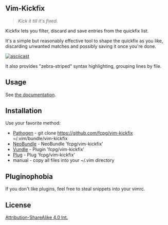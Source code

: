 Vim-Kickfix
------------

> _Kick it till it's fixed._

Kickfix lets you filter, discard and save entries from the quickfix list.

It's a simple but reasonably effective tool to shape the quickfix as you like,
discarding unwanted matches and possibly saving it once you're done.

[![asciicast](https://asciinema.org/a/iIfNKV7cK1UqdBnSAhoZksNLe.png)](https://asciinema.org/a/iIfNKV7cK1UqdBnSAhoZksNLe)

It also provides "zebra-striped" syntax highlighting, grouping lines by file.

Usage
------
See [the documentation](doc/kickfix.txt).

Installation
-------------
Use your favorite method:
*  [Pathogen][1] - git clone https://github.com/fcpg/vim-kickfix ~/.vim/bundle/vim-kickfix
*  [NeoBundle][2] - NeoBundle 'fcpg/vim-kickfix'
*  [Vundle][3] - Plugin 'fcpg/vim-kickfix'
*  [Plug][4] - Plug 'fcpg/vim-kickfix'
*  manual - copy all files into your ~/.vim directory

Pluginophobia
--------------
If you don't like plugins, feel free to steal snippets into your vimrc.

License
--------
[Attribution-ShareAlike 4.0 Int.](https://creativecommons.org/licenses/by-sa/4.0/)

[1]: https://github.com/tpope/vim-pathogen
[2]: https://github.com/Shougo/neobundle.vim
[3]: https://github.com/gmarik/vundle
[4]: https://github.com/junegunn/vim-plug
